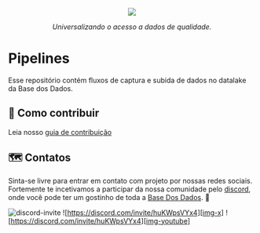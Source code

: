 <p align="center">
    <a href="https://basedosdados.org">
        <img src="https://basedosdados.org/favicon.ico">
    </a>
</p>

<p align="center">
    <em>Universalizando o acesso a dados de qualidade.</em>
</p>

# Pipelines

Esse repositório contém fluxos de captura e subida de dados no datalake da Base dos Dados.

## 👥 Como contribuir

Leia nosso [guia de contribuição](./CONTRIBUTING.md)

## 🗺️ Contatos

Sinta-se livre para entrar em contato com projeto por nossas redes sociais.
<br />
Fortemente te incetivamos a participar da nossa comunidade pelo [discord][discord-invite], onde você pode ter um gostinho de toda a [Base Dos Dados][bd]. 🫶

![discord-invite][img-discord]
![https://discord.com/invite/huKWpsVYx4][img-x]
![https://discord.com/invite/huKWpsVYx4][img-youtube]


<!-- Referencias -->

[img-discord]: https://img.shields.io/badge/Discord-Comunidade-blue?style=for-the-badge&logo=Discord
[img-x]: https://img.shields.io/badge/Fique%20por%20dentro-blue?style=for-the-badge&logo=x
[img-youtube]: https://img.shields.io/badge/Youtube-Assista-red?style=for-the-badge&logo=youtube

[discord-invite]: https://discord.com/invite/huKWpsVYx4
[bd]: https://basedosdados.org
